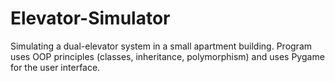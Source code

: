 # Elevator-Simulator

Simulating a dual-elevator system in a small apartment building. Program uses OOP principles (classes, inheritance, polymorphism) and uses Pygame for the user interface.
